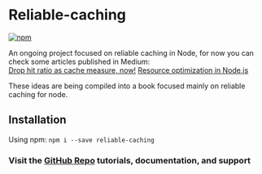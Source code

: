 # Reliable-caching

[![npm](https://img.shields.io/npm/v/reliable-caching.svg)](https://www.npmjs.com/package/reliable-caching)

An ongoing project focused on reliable caching in Node, for now you can check some articles published in Medium:<br/>
[Drop hit ratio as cache measure, now!](https://medium.com/pipedrive-engineering/drop-hit-ratio-as-cache-measure-now-98970238dbbf)
[Resource optimization in Node.js](https://medium.com/pipedrive-engineering/resource-optimization-in-node-js-c90c731f9df4)

These ideas are being compiled into a book focused mainly on reliable caching for node.

## Installation

Using npm:
`npm i --save reliable-caching`

### Visit the [GitHub Repo](https://github.com/nelsongomes/reliable-caching/) tutorials, documentation, and support
